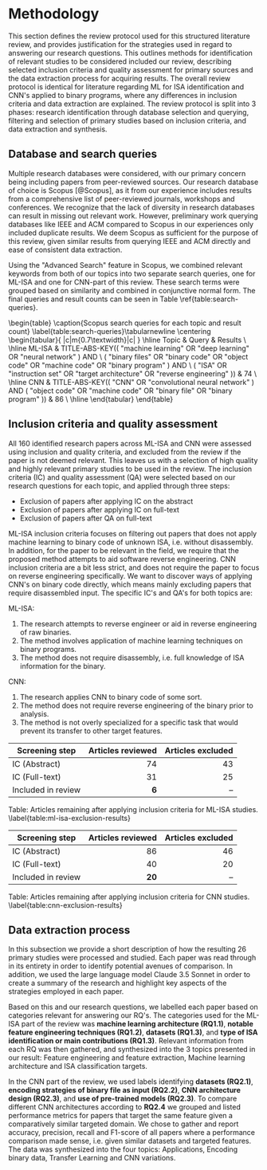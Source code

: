 # Methodology

This section defines the review protocol used for this structured literature review, and provides justification for the strategies used in regard to answering our research questions. This outlines methods for identification of relevant studies to be considered included our review, describing selected inclusion criteria and quality assessment for primary sources and the data extraction process for acquiring results. The overall review protocol is identical for literature regarding ML for ISA identification and CNN's applied to binary programs, where any differences in inclusion criteria and data extraction are explained. The review protocol is split into 3 phases: research identification through database selection and querying, filtering and selection of primary studies based on inclusion criteria, and data extraction and synthesis.

## Database and search queries

Multiple research databases were considered, with our primary concern being including papers from peer-reviewed sources. Our research database of choice is Scopus [@Scopus], as it from our experience includes results from a comprehensive list of peer-reviewed journals, workshops and conferences. We recognize that the lack of diversity in research databases can result in missing out relevant work. However, preliminary work querying databases like IEEE and ACM compared to Scopus in our experiences only included duplicate results. We deem Scopus as sufficient for the purpose of this review, given similar results from querying IEEE and ACM directly and ease of consistent data extraction.

Using the "Advanced Search" feature in Scopus, we combined relevant keywords from both of our topics into two separate search queries, one for ML-ISA and one for CNN-part of this review. These search terms were grouped based on similarity and combined in conjunctive normal form. The final queries and result counts can be seen in Table \ref{table:search-queries}.

<!-- TODO: Inital preliminary research n ML-ISA provided by our supervisor -->

\begin{table}
\caption{Scopus search queries for each topic and result count}
\label{table:search-queries}\tabularnewline
\centering
\begin{tabular}{ |c|m{0.7\textwidth}|c| }
\hline
Topic & Query & Results \\
\hline
ML-ISA
& TITLE-ABS-KEY(( "machine learning" OR "deep learning" OR "neural network" ) AND \ ( "binary files" OR "binary code" OR "object code" OR "machine code" OR "binary program" ) AND \ ( "ISA" OR "instruction set" OR "target architecture" OR "reverse engineering" ))
& 74 \\
\hline
CNN
& TITLE-ABS-KEY(( "CNN" OR "convolutional neural network" ) AND ( "object code" OR "machine code" OR "binary file" OR "binary program" ))
& 86 \\
\hline
\end{tabular}
\end{table}

## Inclusion criteria and quality assessment

All 160 identified research papers across ML-ISA and CNN were assessed using inclusion and quality criteria, and excluded from the review if the paper is not deemed relevant. This leaves us with a selection of high quality and highly relevant primary studies to be used in the review. The inclusion criteria (IC) and quality assessment (QA) were selected based on our research questions for each topic, and applied through three steps:

- Exclusion of papers after applying IC on the abstract
- Exclusion of papers after applying IC on full-text
- Exclusion of papers after QA on full-text

ML-ISA inclusion criteria focuses on filtering out papers that does not apply machine learning to binary code of unknown ISA, i.e. without disassembly. In addition, for the paper to be relevant in the field, we require that the proposed method attempts to aid software reverse engineering. CNN inclusion criteria are a bit less strict, and does not require the paper to focus on reverse engineering specifically. We want to discover ways of applying CNN's on binary code directly, which means mainly excluding papers that require disassembled input. The specific IC's and QA's for both topics are:

<!-- **(Some mention of quality assesment would be nice ? )** -->

ML-ISA:

1. The research attempts to reverse engineer or aid in reverse engineering of raw binaries.
2. The method involves application of machine learning techniques on binary programs.
3. The method does not require disassembly, i.e. full knowledge of ISA information for the binary.

CNN:

1. The research applies CNN to binary code of some sort.
2. The method does not require reverse engineering of the binary prior to analysis.
3. The method is not overly specialized for a specific task that would prevent its transfer to other target features.

| Screening step     | Articles reviewed | Articles excluded |
| ------------------ | ----------------: | ----------------: |
| IC (Abstract)      |                74 |                43 |
| IC (Full-text)     |                31 |                25 |
| Included in review |             **6** |                 – |

Table: Articles remaining after applying inclusion criteria for ML-ISA studies. \label{table:ml-isa-exclusion-results}

| Screening step     | Articles reviewed | Articles excluded |
| ------------------ | ----------------: | ----------------: |
| IC (Abstract)      |                86 |                46 |
| IC (Full-text)     |                40 |                20 |
| Included in review |            **20** |                 – |

Table: Articles remaining after applying inclusion criteria for CNN studies. \label{table:cnn-exclusion-results}

## Data extraction process

In this subsection we provide a short description of how the resulting 26 primary studies were processed and studied. Each paper was read through in its entirety in order to identify potential avenues of comparison. In addition, we used the large language model Claude 3.5 Sonnet in order to create a summary of the research and highlight key aspects of the strategies employed in each paper.

Based on this and our research questions, we labelled each paper based on categories relevant for answering our RQ's. The categories used for the ML-ISA part of the review was **machine learning architecture (RQ1.1)**, **notable feature engineering techniques (RQ1.2)**, **datasets (RQ1.3)**, and **type of ISA identification or main contributions (RQ1.3)**. Relevant information from each RQ was then gathered, and synthesized into the 3 topics presented in our result: Feature engineering and feature extraction, Machine learning architecture and ISA classification targets.

In the CNN part of the review, we used labels identifying **datasets (RQ2.1)**, **encoding strategies of binary file as input (RQ2.2)**, **CNN architecture design (RQ2.3)**, and **use of pre-trained models (RQ2.3)**. To compare different CNN architectures according to **RQ2.4** we grouped and listed performance metrics for papers that target the same feature given a comparatively similar targeted domain. We chose to gather and report accuracy, precision, recall and F1-score of all papers where a performance comparison made sense, i.e. given similar datasets and targeted features. The data was synthesized into the four topics: Applications, Encoding binary data, Transfer Learning and CNN variations.
